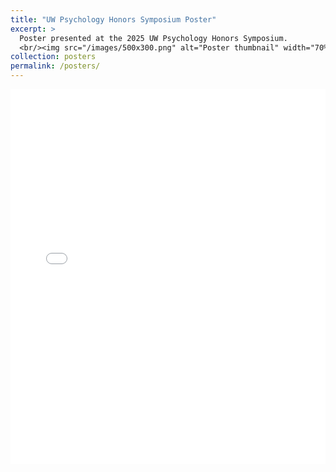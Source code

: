 ```yaml
---
title: "UW Psychology Honors Symposium Poster"
excerpt: >
  Poster presented at the 2025 UW Psychology Honors Symposium.  
  <br/><img src="/images/500x300.png" alt="Poster thumbnail" width="70%">
collection: posters
permalink: /posters/
---
```

<iframe src="/images/UW Psych Honors_Zhang.pdf" width="100%" height="600px" style="border:none;"></iframe>

